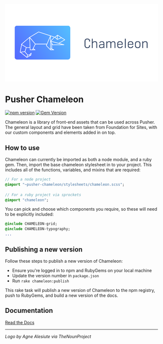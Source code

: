![Pusher Chameleon logo](https://raw.githubusercontent.com/pusher/chameleon/master/logo.png)


# Pusher Chameleon

[![npm version](https://badge.fury.io/js/pusher-chameleon.svg)](https://badge.fury.io/js/pusher-chameleon) [![Gem Version](https://badge.fury.io/rb/pusher-chameleon.svg)](https://badge.fury.io/rb/pusher-chameleon)

Chameleon is a library of front-end assets that can be used across Pusher. The general layout and grid have been taken from Foundation for Sites, with our custom components and elements added in on top.

## How to use

Chameleon can currently be imported as both a node module, and a ruby gem. Then, import the base chameleon stylesheet in to your project. This includes all of the functions, variables, and mixins that are required:

```sass
// For a node project
@import "~pusher-chameleon/stylesheets/chameleon.scss";

// For a ruby project via sprockets
@import "chameleon";
```

You can pick and choose which components you require, so these will need to be explicitly included:

```sass
@include CHAMELEON-grid;
@include CHAMELEON-typography;
...
```


## Publishing a new version

Follow these steps to publish a new version of Chameleon:

- Ensure you're logged in to npm and RubyGems on your local machine
- Update the version number in `package.json`
- Run `rake chameleon:publish`

This rake task will publish a new version of Chameleon to the npm registry, push to RubyGems, and build a new version of the docs.

## Documentation

[Read the Docs](https://pusher.github.io/chameleon)



* * *
*Logo by Agne Alesiute via TheNounProject*